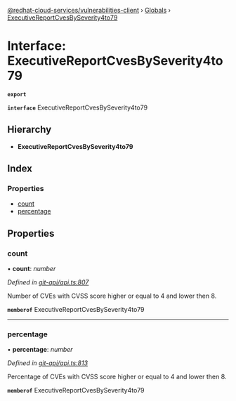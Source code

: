 [@redhat-cloud-services/vulnerabilities-client](../README.md) › [Globals](../globals.md) › [ExecutiveReportCvesBySeverity4to79](executivereportcvesbyseverity4to79.md)

# Interface: ExecutiveReportCvesBySeverity4to79

**`export`** 

**`interface`** ExecutiveReportCvesBySeverity4to79

## Hierarchy

* **ExecutiveReportCvesBySeverity4to79**

## Index

### Properties

* [count](executivereportcvesbyseverity4to79.md#count)
* [percentage](executivereportcvesbyseverity4to79.md#percentage)

## Properties

###  count

• **count**: *number*

*Defined in [git-api/api.ts:807](https://github.com/RedHatInsights/javascript-clients/blob/master/packages/vulnerabilities/git-api/api.ts#L807)*

Number of CVEs with CVSS score higher or equal to 4 and lower then 8.

**`memberof`** ExecutiveReportCvesBySeverity4to79

___

###  percentage

• **percentage**: *number*

*Defined in [git-api/api.ts:813](https://github.com/RedHatInsights/javascript-clients/blob/master/packages/vulnerabilities/git-api/api.ts#L813)*

Percentage of CVEs with CVSS score higher or equal to 4 and lower then 8.

**`memberof`** ExecutiveReportCvesBySeverity4to79
